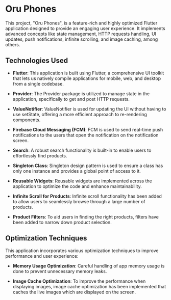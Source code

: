 # Oru Phones

This project, "Oru Phones", is a feature-rich and highly optimized Flutter application designed to provide an engaging user experience. It implements advanced concepts like state management, HTTP requests handling, UI updates, push notifications, infinite scrolling, and image caching, among others.

## Technologies Used

- **Flutter**: This application is built using Flutter, a comprehensive UI toolkit that lets us natively compile applications for mobile, web, and desktop from a single codebase.

- **Provider**: The Provider package is utilized to manage state in the application, specifically to get and post HTTP requests. 

- **ValueNotifier**: ValueNotifier is used for updating the UI without having to use setState, offering a more efficient approach to re-rendering components.

- **Firebase Cloud Messaging (FCM)**: FCM is used to send real-time push notifications to the users that open the notification on the notification screen.

- **Search**: A robust search functionality is built-in to enable users to effortlessly find products.

- **Singleton Class**: Singleton design pattern is used to ensure a class has only one instance and provides a global point of access to it.

- **Reusable Widgets**: Reusable widgets are implemented across the application to optimize the code and enhance maintainability.

- **Infinite Scroll for Products**: Infinite scroll functionality has been added to allow users to seamlessly browse through a large number of products.

- **Product Filters**: To aid users in finding the right products, filters have been added to narrow down product selection.

## Optimization Techniques

This application incorporates various optimization techniques to improve performance and user experience:

- **Memory Usage Optimization**: Careful handling of app memory usage is done to prevent unnecessary memory leaks.

- **Image Cache Optimization**: To improve the performance when displaying images, image cache optimization has been implemented that caches the live images which are displayed on the screen.



